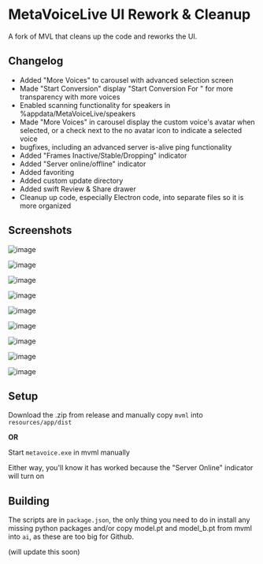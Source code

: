 # MetaVoiceLive UI Rework & Cleanup
A fork of MVL that cleans up the code and reworks the UI.

## Changelog

 - Added "More Voices" to carousel with advanced selection screen
 - Made "Start Conversion" display "Start Conversion For <voice>" for more transparency with more voices
 - Enabled scanning functionality for speakers in %appdata/MetaVoiceLive/speakers
 - Made "More Voices" in carousel display the custom voice's avatar when selected, or a check next to the no avatar icon to indicate a selected voice
 - bugfixes, including an advanced server is-alive ping functionality
 - Added "Frames Inactive/Stable/Dropping" indicator
 - Added "Server online/offline" indicator
 - Added favoriting
 - Added custom update directory
 - Added swift Review & Share drawer
 - Cleanup up code, especially Electron code, into separate files so it is more organized

## Screenshots

![image](https://github.com/ultracodez/MetaVoiceLiveRework/assets/80412399/1dd6ca13-3e99-4947-9cb2-891ed2fc8e36)

![image](https://github.com/ultracodez/MetaVoiceLiveRework/assets/80412399/213f874a-18ce-45fc-9f69-4900f883c220)

![image](https://github.com/ultracodez/MetaVoiceLiveRework/assets/80412399/7d54a06c-b896-4bca-bfc8-6ca8344067a4)

![image](https://github.com/ultracodez/MetaVoiceLiveRework/assets/80412399/000dc89c-6a11-4b7d-be2d-a6883216c8f6)

![image](https://github.com/ultracodez/MetaVoiceLiveRework/assets/80412399/de7b4a9b-6baf-4b9c-85ac-82a6c1b5d290)

![image](https://github.com/ultracodez/MetaVoiceLiveRework/assets/80412399/6ae50ce2-cd0f-4400-97f2-ec8646abf303)

![image](https://github.com/ultracodez/MetaVoiceLiveRework/assets/80412399/f7c31b72-0ae3-4ce1-b932-f130e5d157c3)

![image](https://github.com/ultracodez/MetaVoiceLiveRework/assets/80412399/49490e42-a467-43cc-b97d-d87b4bcc3031)

![image](https://github.com/ultracodez/MetaVoiceLiveRework/assets/80412399/5dd93909-a22c-447b-9e90-233c9944a716)


## Setup

Download the .zip from release and manually copy `mvml` into `resources/app/dist`

**OR**

Start `metavoice.exe` in mvml manually

Either way, you'll know it has worked because the "Server Online" indicator will turn on

## Building

The scripts are in `package.json`, the only thing you need to do in install any missing python packages and/or copy model.pt and model_b.pt from mvml into `ai`, as these are too big for Github.

(will update this soon)
